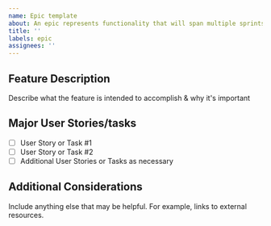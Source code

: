 ```yaml
---
name: Epic template
about: An epic represents functionality that will span multiple sprints
title: ''
labels: epic
assignees: ''
---
```


## Feature Description

Describe what the feature is intended to accomplish & why it's important

## Major User Stories/tasks

-   [ ] User Story or Task #1
-   [ ] User Story or Task #2
-   [ ] Additional User Stories or Tasks as necessary

## Additional Considerations

Include anything else that may be helpful. For example, links to external resources.
